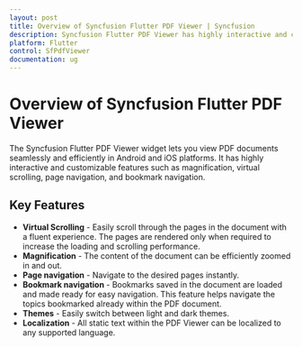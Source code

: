```yaml
---
layout: post
title: Overview of Syncfusion Flutter PDF Viewer | Syncfusion
description: Syncfusion Flutter PDF Viewer has highly interactive and customizable features such as magnification, virtual scrolling, page navigation & bookmark navigation.
platform: Flutter
control: SfPdfViewer
documentation: ug
---
```


# Overview of Syncfusion Flutter PDF Viewer

The Syncfusion Flutter PDF Viewer widget lets you view PDF documents seamlessly and efficiently in Android and iOS platforms. It has highly interactive and customizable features such as magnification, virtual scrolling, page navigation, and bookmark navigation.

## Key Features

* **Virtual Scrolling** - Easily scroll through the pages in the document with a fluent experience. The pages are rendered only when required to increase the loading and scrolling performance.
* **Magnification** - The content of the document can be efficiently zoomed in and out.
* **Page navigation** - Navigate to the desired pages instantly.
* **Bookmark navigation** - Bookmarks saved in the document are loaded and made ready for easy navigation. This feature helps navigate the topics bookmarked already within the PDF document.
* **Themes** - Easily switch between light and dark themes.
* **Localization** - All static text within the PDF Viewer can be localized to any supported language.

